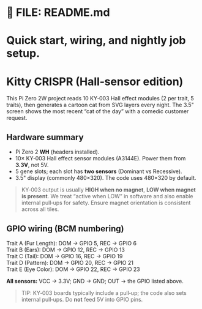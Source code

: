 # 📁 FILE: README.md
# Quick start, wiring, and nightly job setup.

# Kitty CRISPR (Hall‑sensor edition)

This Pi Zero 2W project reads 10 KY‑003 Hall effect modules (2 per trait, 5 traits),
then generates a cartoon cat from SVG layers every night. The 3.5" screen shows the
most recent “cat of the day” with a comedic customer request.

## Hardware summary
- Pi Zero 2 **WH** (headers installed).
- 10× KY‑003 Hall effect sensor modules (A3144E). Power them from **3.3V**, not 5V.
- 5 gene slots; each slot has **two sensors** (Dominant vs Recessive).
- 3.5" display (commonly 480×320). The code uses 480×320 by default.

> KY‑003 output is usually **HIGH when no magnet**, **LOW when magnet is present**.
> We treat “active when LOW” in software and also enable internal pull‑ups for safety.
> Ensure magnet orientation is consistent across all tiles.

## GPIO wiring (BCM numbering)
Trait A (Fur Length):  DOM → GPIO 5,  REC → GPIO 6  
Trait B (Ears):        DOM → GPIO 12, REC → GPIO 13  
Trait C (Tail):        DOM → GPIO 16, REC → GPIO 19  
Trait D (Pattern):     DOM → GPIO 20, REC → GPIO 21  
Trait E (Eye Color):   DOM → GPIO 22, REC → GPIO 23  

**All sensors:** VCC → 3.3V; GND → GND; OUT → the GPIO listed above.

> TIP: KY‑003 boards typically include a pull‑up; the code also sets internal pull‑ups.
> Do **not** feed 5V into GPIO pins.